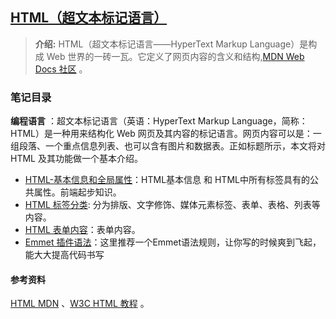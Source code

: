 ## [HTML（超文本标记语言）](#)
> **介绍:** HTML（超文本标记语言——HyperText Markup Language）是构成 Web 世界的一砖一瓦。它定义了网页内容的含义和结构,[MDN Web Docs 社区](https://developer.mozilla.org/zh-CN/docs/Web/HTML) 。

### 笔记目录

**编程语言** ：超文本标记语言（英语：HyperText Markup Language，简称：HTML）是一种用来结构化 Web 网页及其内容的标记语言。网页内容可以是：一组段落、一个重点信息列表、也可以含有图片和数据表。正如标题所示，本文将对 HTML 及其功能做一个基本介绍。
- [HTML-基本信息和全局属性](contents/HTML-基本信息和全局属性.md)：HTML基本信息 和 HTML中所有标签具有的公共属性。前端起步知识。
- [HTML 标签分类](contents/HTML-标签分类.md): 分为排版、文字修饰、媒体元素标签、表单、表格、列表等内容。
- [HTML 表单内容](contents/HTML-表单标签.md)：表单内容。
- [Emmet 插件语法](contents/Emmet-插件语法.md)：这里推荐一个Emmet语法规则，让你写的时候爽到飞起，能大大提高代码书写

#### 参考资料
[HTML MDN](https://developer.mozilla.org/zh-CN/docs/Web/HTML) 、[W3C HTML 教程](https://www.w3school.com.cn/html/index.asp) 。

